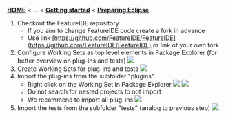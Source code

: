 <!-- Breadcrumb -->
[**HOME**](https://github.com/FeatureIDE/FeatureIDE/wiki) < ... < [**Getting started**](https://github.com/FeatureIDE/FeatureIDE/wiki/Getting-started) < [**Preparing Eclipse**](https://github.com/FeatureIDE/FeatureIDE/wiki/Preparing-Eclipse)

<!-- Introduction -->

<!-- Outline -->

<!-- Content -->
1. Checkout the FeatureIDE repository
   * If you aim to change FeatureIDE code create a fork in advance
   * Use link [https://github.com/FeatureIDE/FeatureIDE](https://github.com/FeatureIDE/FeatureIDE) or link of your own fork
2. Configure Working Sets as top level elements in Package Explorer (for better overview on plug-ins and tests) <img src="https://github.com/FeatureIDE/FeatureIDE/wiki/Assets/Installation/workingsets.png">
3. Create Working Sets for plug-ins and tests <img src="https://github.com/FeatureIDE/FeatureIDE/wiki/Assets/Installation/workingsets2.png">
4. Import the plug-ins from the subfolder "plugins"
   * Right click on the Working Set in Package Explorer <img src="https://github.com/FeatureIDE/FeatureIDE/wiki/Assets/Installation/import.png">  <img src="https://github.com/FeatureIDE/FeatureIDE/wiki/Assets/Installation/import2.png">
   * Do not search for nested projects to not import
   * We recommend to import all plug-ins <img src="https://github.com/FeatureIDE/FeatureIDE/wiki/Assets/Installation/import3.png">
5. Import the tests from the subfolder "tests" (analog to previous step)  <img src="https://github.com/FeatureIDE/FeatureIDE/wiki/Assets/Installation/import4.png">
